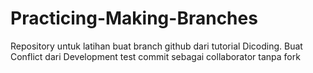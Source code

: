 # Practicing-Making-Branches
Repository untuk latihan buat branch github dari tutorial Dicoding. Buat Conflict dari Development
test commit sebagai collaborator tanpa fork
